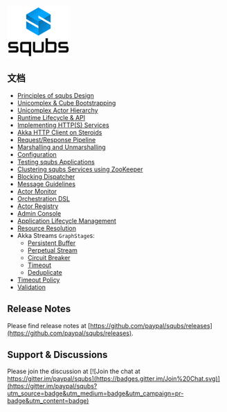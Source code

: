 ![image](img/squbs-logo-transparent.png)

## 文档

* [Principles of squbs Design](principles_of_the_squbs_design.md)
* [Unicomplex & Cube Bootstrapping](bootstrap.md)
* [Unicomplex Actor Hierarchy](actor-hierarchy.md)
* [Runtime Lifecycle & API](lifecycle.md)
* [Implementing HTTP(S) Services](http-services.md)
* [Akka HTTP Client on Steroids](httpclient.md)
* [Request/Response Pipeline](pipeline.md)
* [Marshalling and Unmarshalling](marshalling.md)
* [Configuration](configuration.md)
* [Testing squbs Applications](testing.md)
* [Clustering squbs Services using ZooKeeper](zkcluster.md)
* [Blocking Dispatcher](blocking-dispatcher.md)
* [Message Guidelines](messages.md)
* [Actor Monitor](monitor.md)
* [Orchestration DSL](orchestration_dsl.md)
* [Actor Registry](registry.md)
* [Admin Console](console.md)
* [Application Lifecycle Management](packaging.md)
* [Resource Resolution](resolver.md)
* Akka Streams `GraphStage`s:
    * [Persistent Buffer](persistent-buffer.md)
    * [Perpetual Stream](streams-lifecycle.md)
    * [Circuit Breaker](circuitbreaker.md)
    * [Timeout](flow-timeout.md)
    * [Deduplicate](deduplicate.md)
* [Timeout Policy](timeoutpolicy.md)
* [Validation](validation.md)

## Release Notes

Please find release notes at [https://github.com/paypal/squbs/releases](https://github.com/paypal/squbs/releases).

## Support & Discussions

Please join the discussion at  [![Join the chat at https://gitter.im/paypal/squbs](https://badges.gitter.im/Join%20Chat.svg)](https://gitter.im/paypal/squbs?utm_source=badge&utm_medium=badge&utm_campaign=pr-badge&utm_content=badge)
